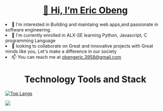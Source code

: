 <h1 align="center"> <a href="https://githuh.com/Eric-Obeng">👋 Hi, I’m <strong>Eric Obeng </strong> </a></h1

- 👀 I'm interested in Building and maintaing web apps,and passionate in software engineering.
- 🌱 I'm currently enrolled in ALX-SE learning Python, Javascript, C programming Language
- 💞️ looking to collaborate on Great and innovative projects with Great minds like you, Let's make a difference in our society
- 📫 You can reach me at obengeric.3958@gmail.com

<h1 align="center">Technology Tools and Stack</h1>

[![Top Langs](https://github-readme-stats.vercel.app/api/top-langs/?username=Eric-Obeng&layout=donut)](https://githuh.com/Eric-Obeng/github-readme-stats)

<img
     src="https://github-readme-stats.vercel.app/api?username=Eric-Obeng&show_icons=true&theme=darcula"
/>
<!---
Eric-Obeng/Eric-Obeng is a ✨ special ✨ repository because its `README.md` (this file) appears on your GitHub profile.
You can click the Preview link to take a look at your changes.
--->
